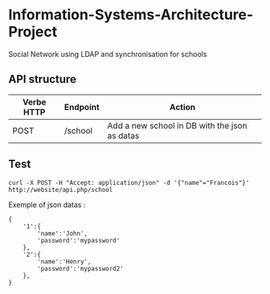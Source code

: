 # Information-Systems-Architecture-Project
Social Network using LDAP and synchronisation for schools

## API structure

|     Verbe HTTP          |Endpoint |Action
-------------|--------------------|------------------------         
|POST|    /school   |Add a new school in DB with the json as datas   |

## Test

```
curl -X POST -H "Accept: application/json" -d '{"name"="Francois"}' http://website/api.php/school
```

Exemple of json datas :

```
{
	'1':{
		'name':'John',
		'password':'mypassword'
	},
	'2':{
		'name':'Henry',
		'password':'mypassword2'
	},
}
```
